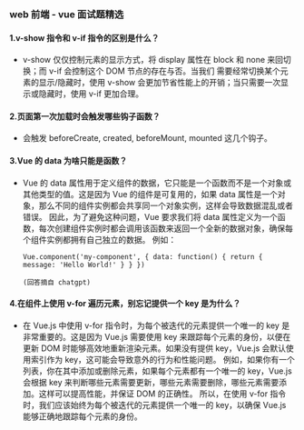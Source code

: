 ### web 前端 - vue 面试题精选

#### 1.v-show 指令和 v-if 指令的区别是什么？

- v-show 仅仅控制元素的显示方式，将 display 属性在 block 和 none 来回切换；而 v-if 会控制这个 DOM 节点的存在与否。当我们
  需要经常切换某个元素的显示/隐藏时，使用 v-show 会更加节省性能上的开销；当只需要一次显示或隐藏时，使用 v-if 更加合理。

#### 2.页面第一次加载时会触发哪些钩子函数？

- 会触发 beforeCreate, created, beforeMount, mounted 这几个钩子。

#### 3.Vue 的 data 为啥只能是函数？

- Vue 的 data 属性用于定义组件的数据，它只能是一个函数而不是一个对象或其他类型的值。这是因为 Vue 的组件是可复用的，如果 data 属性是一个对象，那么不同的组件实例都会共享同一个对象实例，这样会导致数据混乱或者错误。
  因此，为了避免这种问题，Vue 要求我们将 data 属性定义为一个函数，每次创建组件实例时都会调用该函数来返回一个全新的数据对象，确保每个组件实例都拥有自己独立的数据。
  例如：

  ```vue
  Vue.component('my-component', { data: function() { return { message: 'Hello World!' } } })
  ```

  `(回答摘自 chatgpt) `

#### 4.在组件上使用 v-for 遍历元素，别忘记提供一个 key 是为什么？

- 在 Vue.js 中使用 v-for 指令时，为每个被迭代的元素提供一个唯一的 key 是非常重要的。这是因为 Vue.js 需要使用 key 来跟踪每个元素的身份，以便在更新 DOM 时能够高效地重新渲染元素。如果没有提供 key，Vue.js 会默认使用索引作为 key，这可能会导致意外的行为和性能问题。
  例如，如果你有一个列表，你在其中添加或删除元素，如果每个元素都有一个唯一的 key，Vue.js 会根据 key 来判断哪些元素需要更新，哪些元素需要删除，哪些元素需要添加。这样可以提高性能，并保证 DOM 的正确性。
  所以，在使用 v-for 指令时，我们应该始终为每个被迭代的元素提供一个唯一的 key，以确保 Vue.js 能够正确地跟踪每个元素的身份。

